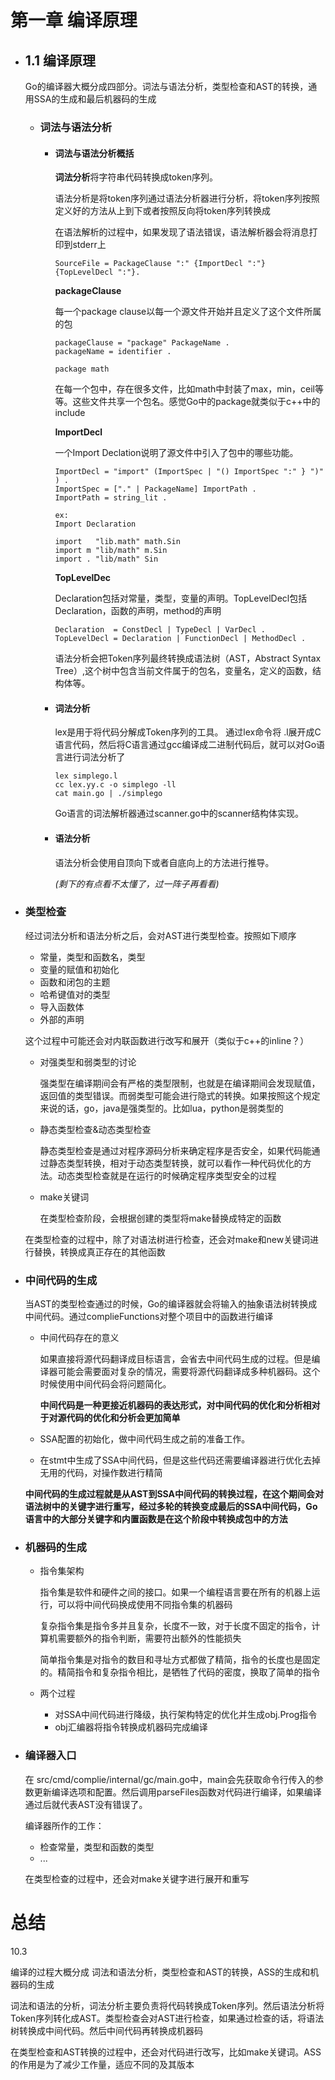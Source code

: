 # 第一章 编译原理

* ## 1.1 编译原理

  Go的编译器大概分成四部分。词法与语法分析，类型检查和AST的转换，通用SSA的生成和最后机器码的生成

  * ### 词法与语法分析

    * #### 词法与语法分析概括

      **词法分析**将字符串代码转换成token序列。

      语法分析是将token序列通过语法分析器进行分析，将token序列按照定义好的方法从上到下或者按照反向将token序列转换成

      [sourcefile结构体]: https://golang.org/ref/spec#Source_file_organization

      在语法解析的过程中，如果发现了语法错误，语法解析器会将消息打印到stderr上

      ```
      SourceFile = PackageClause ":" {ImportDecl ":"} {TopLevelDecl ":"}.
      ```

      **packageClause**

      每一个package clause以每一个源文件开始并且定义了这个文件所属的包

      ```
      packageClause = "package" PackageName .
      packageName = identifier .
      
      package math
      ```

      在每一个包中，存在很多文件，比如math中封装了max，min，ceil等等。这些文件共享一个包名。感觉Go中的package就类似于c++中的include

      **ImportDecl**

      一个Import Declation说明了源文件中引入了包中的哪些功能。

      ```
      ImportDecl = "import" (ImportSpec | "() ImportSpec ":" } ")" ) .
      ImportSpec = ["." | PackageName] ImportPath .
      ImportPath = string_lit .
      
      ex:
      Import Declaration 
      
      import   "lib.math" math.Sin
      import m "lib/math" m.Sin
      import . "lib/math" Sin
      ```

      **TopLevelDec**

      Declaration包括对常量，类型，变量的声明。TopLevelDecl包括Declaration，函数的声明，method的声明

      ```
      Declaration  = ConstDecl | TypeDecl | VarDecl .
      TopLevelDecl = Declaration | FunctionDecl | MethodDecl . 
      ```

      语法分析会把Token序列最终转换成语法树（AST，Abstract Syntax Tree）,这个树中包含当前文件属于的包名，变量名，定义的函数，结构体等。

    * #### 词法分析

      lex是用于将代码分解成Token序列的工具。 通过lex命令将 .l展开成C语言代码，然后将C语言通过gcc编译成二进制代码后，就可以对Go语言进行词法分析了

      ```shell
      lex simplego.l
      cc lex.yy.c -o simplego -ll
      cat main.go | ./simplego
      ```

      Go语言的词法解析器通过scanner.go中的scanner结构体实现。

    * #### 语法分析

      语法分析会使用自顶向下或者自底向上的方法进行推导。

      *(剩下的有点看不太懂了，过一阵子再看看)*

* ### 类型检查

  经过词法分析和语法分析之后，会对AST进行类型检查。按照如下顺序

  * 常量，类型和函数名，类型
  * 变量的赋值和初始化
  * 函数和闭包的主题
  * 哈希键值对的类型
  * 导入函数体
  * 外部的声明

  这个过程中可能还会对内联函数进行改写和展开（类似于c++的inline？）

  * 对强类型和弱类型的讨论

    强类型在编译期间会有严格的类型限制，也就是在编译期间会发现赋值，返回值的类型错误。而弱类型可能会进行隐式的转换。如果按照这个规定来说的话，go，java是强类型的。比如lua，python是弱类型的

  * 静态类型检查&动态类型检查

    静态类型检查是通过对程序源码分析来确定程序是否安全，如果代码能通过静态类型转换，相对于动态类型转换，就可以看作一种代码优化的方法。动态类型检查就是在运行的时候确定程序类型安全的过程

  * make关键词

    在类型检查阶段，会根据创建的类型将make替换成特定的函数

  在类型检查的过程中，除了对语法树进行检查，还会对make和new关键词进行替换，转换成真正存在的其他函数

  

* ### 中间代码的生成

  当AST的类型检查通过的时候，Go的编译器就会将输入的抽象语法树转换成中间代码。通过complieFunctions对整个项目中的函数进行编译

  * 中间代码存在的意义

    如果直接将源代码翻译成目标语言，会省去中间代码生成的过程。但是编译器可能会需要面对复杂的情况，需要将源代码翻译成多种机器码。这个时候使用中间代码会将问题简化。

    **中间代码是一种更接近机器码的表达形式，对中间代码的优化和分析相对于对源代码的优化和分析会更加简单**

  * SSA配置的初始化，做中间代码生成之前的准备工作。

  * 在stmt中生成了SSA中间代码，但是这些代码还需要编译器进行优化去掉无用的代码，对操作数进行精简

  **中间代码的生成过程就是从AST到SSA中间代码的转换过程，在这个期间会对语法树中的关键字进行重写，经过多轮的转换变成最后的SSA中间代码，Go语言中的大部分关键字和内置函数是在这个阶段中转换成包中的方法**

* ### 机器码的生成

  * 指令集架构 

    指令集是软件和硬件之间的接口。如果一个编程语言要在所有的机器上运行，可以将中间代码换成使用不同指令集的机器码

    复杂指令集是指令多并且复杂，长度不一致，对于长度不固定的指令，计算机需要额外的指令判断，需要符出额外的性能损失

    简单指令集是对指令的数目和寻址方式都做了精简，指令的长度也是固定的。精简指令和复杂指令相比，是牺牲了代码的密度，换取了简单的指令

  * 两个过程

    * 对SSA中间代码进行降级，执行架构特定的优化并生成obj.Prog指令
    * obj汇编器将指令转换成机器码完成编译

* ### 编译器入口

  在 src/cmd/complie/internal/gc/main.go中，main会先获取命令行传入的参数更新编译选项和配置。然后调用parseFiles函数对代码进行编译，如果编译通过后就代表AST没有错误了。

  编译器所作的工作：

  * 检查常量，类型和函数的类型
  * ...

  在类型检查的过程中，还会对make关键字进行展开和重写





# 总结

10.3

编译的过程大概分成 词法和语法分析，类型检查和AST的转换，ASS的生成和机器码的生成

词法和语法的分析，词法分析主要负责将代码转换成Token序列。然后语法分析将Token序列转化成AST。类型检查会对AST进行检查，如果通过检查的话，将语法树转换成中间代码。然后中间代码再转换成机器码

在类型检查和AST转换的过程中，还会对代码进行改写，比如make关键词。ASS的作用是为了减少工作量，适应不同的及其版本

